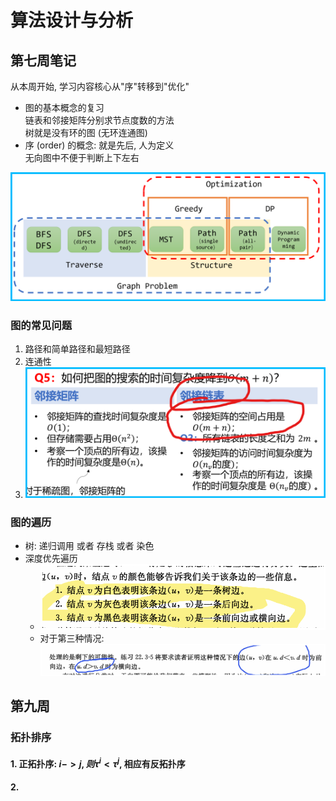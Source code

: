 # 算法设计与分析

## 第七周笔记

从本周开始, 学习内容核心从"序"转移到"优化"

- 图的基本概念的复习  
链表和邻接矩阵分别求节点度数的方法  
树就是没有环的图 (无环连通图)
- 序 (order) 的概念: 就是先后, 人为定义  
无向图中不便于判断上下左右

![接下来学什么](img/what_we_would_learn.png)

### 图的常见问题

1. 路径和简单路径和最短路径
2. 连通性
3. ![3.](img/question_3.png)

### 图的遍历

- 树: 递归调用 或者 存栈 或者 染色
- 深度优先遍历
  - ![点颜色和深度优先遍历图中边的类型关系](image.png)
  - 对于第三种情况:![第三种情况的具体区分](image-1.png)

## 第九周

### 拓扑排序

#### 1. 正拓扑序: $i->j, 则 \tau^i < \tau^j$, 相应有反拓扑序

#### 2.